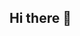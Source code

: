 ## Hi there 👋

<!--
**jfilh6/jfilh6** is a ✨ _special_ ✨ repository because its `README.md` (this file) appears on your GitHub profile.

Here are some ideas to get you started:

OLA TUDO BEM


- 🔭 I’m currently working on ...
- 🌱 I’m currently learning ...
- 👯 I’m looking to collaborate on ...
- 🤔 I’m looking for help with ...
- 💬 Ask me about ...
- 📫 How to reach me: ...
- 😄 Pronouns: ...
- ⚡ Fun fact: ...
-->
